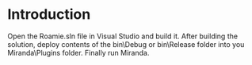 # Introduction #

Open the Roamie.sln file in Visual Studio and build it.
After building the solution, deploy contents of the bin\Debug or bin\Release folder into you Miranda\Plugins folder. Finally run Miranda.